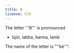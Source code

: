 ```yaml
---
title: B
license: CC0
---
```


The letter '''B''' is pronounced <Audio src="MoMZ.mp3" inline/>. It is similar to the ''b'' in English, except that you don't use your voice. It's the same sound as in the English word ''s'''p'''am''.

* bjór, labba, banna, lamb

The name of the letter is "''bé''".

